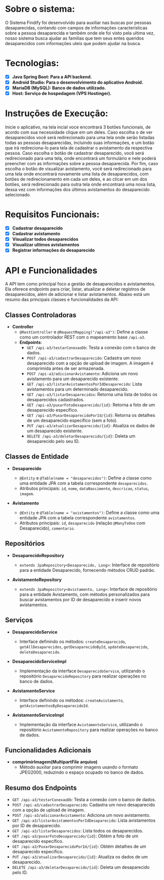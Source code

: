 # Sobre o sistema:
O Sistema Findify foi desenvolvido para auxiliar nas buscas por pessoas desaparecidas, contando com campos de informações caracteristicas sobre a pessoa desaparecida e também onde ele foi visto pela ultima vez, nosso sistema busca ajudar as familias que tem seus entes queridos desaparecidos com informações uteis que podem ajudar na busca.

# Tecnologias:
- [x] **Java Spring Boot: Para a API backend.**
- [x] **Android Studio: Para o desenvolvimento do aplicativo Android.**
- [x] **MariaDB (MySQL): Banco de dados utilizado.**
- [x] **Host: Serviço de hospedagem (VPS Hostinger).**

# Instruções de Execução:
Inicie o aplicativo, na tela incial voce encontrará 3 botões funcionais, de acordo com sua necessidade clique em um deles. Caso escolha o de ver desaparecidos você será redirecionado para uma tela onde serão listadas todas as pessoas desaparecidas, incluindo suas informações,  e um botão que irá redireciona-lo para tela de cadastrar o avistamento da respectiva pessoa. Caso escolha o botão de cadastrar desaparecido, você será redirecionado para uma tela, onde encontrará um formulário e nele poderá preencher com as informações sobre a pessoa desaparecida. Por fim, caso escolha o botão de visualizar avistamento, você será redirecionado para uma tela onde encontrará novamente uma lista de desaparecidos, com botões de redirecionamento em cada um deles, e ao clicar em um dos botões, será redirecionado para outra tela onde encontrará uma nova lista, dessa vez com informações dos últimos avistamentos do desaparecido selecionado.

# Requisitos Funcionais:
- [x] **Cadastrar desaparecido**
- [x] **Cadastrar avistamento**
- [x] **Visualizar todos desaparecidos**
- [x] **Visualizar ultimos avistamentos**
- [x] **Registrar informações do desaparecido**

# API e Funcionalidades

A API tem como principal foco a gestão de desaparecidos e avistamentos. Ela oferece endpoints para criar, listar, atualizar e deletar registros de desaparecidos, além de adicionar e listar avistamentos. Abaixo está um resumo das principais classes e funcionalidades da API:

## Classes Controladoras

- **Controller**
  - `@RestController` e `@RequestMapping("/api-a3")`: Define a classe como um controlador REST com o mapeamento base `/api-a3`.
  - **Endpoints**:
    - `GET /api-a3/testarConexaoDb`: Testa a conexão com o banco de dados.
    - `POST /api-a3/cadastrarDesaparecido`: Cadastra um novo desaparecido com a opção de upload de imagem. A imagem é comprimida antes de ser armazenada.
    - `POST /api-a3/adicionarAvistamento`: Adiciona um novo avistamento para um desaparecido existente.
    - `GET /api-a3/listarAvistamentosPorIdDesaparecido`: Lista avistamentos para um determinado desaparecido.
    - `GET /api-a3/listarDesaparecidos`: Retorna uma lista de todos os desaparecidos cadastrados.
    - `GET /api-a3/puxarFotoDesaparecido/{id}`: Retorna a foto de um desaparecido específico.
    - `GET /api-a3/PuxarDesaparecidoPorId/{id}`: Retorna os detalhes de um desaparecido específico (sem a foto).
    - `PUT /api-a3/atualizarDesaparecido/{id}`: Atualiza os dados de um desaparecido existente.
    - `DELETE /api-a3/deletarDesaparecido/{id}`: Deleta um desaparecido pelo seu ID.

## Classes de Entidade

- **Desaparecido**
  - `@Entity` e `@Table(name = "desaparecidos")`: Define a classe como uma entidade JPA com a tabela correspondente `desaparecidos`.
  - Atributos principais: `id`, `nome`, `dataNascimento`, `descricao`, `status`, `imagem`.

- **Avistamento**
  - `@Entity` e `@Table(name = "avistamentos")`: Define a classe como uma entidade JPA com a tabela correspondente `avistamentos`.
  - Atributos principais: `id`, `desaparecido` (relação `@ManyToOne` com Desaparecido), `comentario`.

## Repositórios

- **DesaparecidoRepository**
  - `extends JpaRepository<Desaparecido, Long>`: Interface de repositório para a entidade Desaparecido, fornecendo métodos CRUD padrão.

- **AvistamentoRepository**
  - `extends JpaRepository<Avistamento, Long>`: Interface de repositório para a entidade Avistamento, com métodos personalizados para buscar avistamentos por ID de desaparecido e inserir novos avistamentos.

## Serviços

- **DesaparecidoService**
  - Interface definindo os métodos: `createDesaparecido`, `getAllDesaparecidos`, `getDesaparecidoById`, `updateDesaparecido`, `deleteDesaparecido`.

- **DesaparecidoServiceImpl**
  - Implementação da interface `DesaparecidoService`, utilizando o repositório `DesaparecidoRepository` para realizar operações no banco de dados.

- **AvistamentoService**
  - Interface definindo os métodos: `createAvistamento`, `getAvistamentosByDesaparecidoId`.

- **AvistamentoServiceImpl**
  - Implementação da interface `AvistamentoService`, utilizando o repositório `AvistamentoRepository` para realizar operações no banco de dados.

## Funcionalidades Adicionais

- **comprimirImagem(MultipartFile arquivo)**
  - Método auxiliar para comprimir imagens usando o formato JPEG2000, reduzindo o espaço ocupado no banco de dados.

## Resumo dos Endpoints

- `GET /api-a3/testarConexaoDb`: Testa a conexão com o banco de dados.
- `POST /api-a3/cadastrarDesaparecido`: Cadastra um novo desaparecido com a opção de upload de imagem.
- `POST /api-a3/adicionarAvistamento`: Adiciona um novo avistamento.
- `GET /api-a3/listarAvistamentosPorIdDesaparecido`: Lista avistamentos por ID de desaparecido.
- `GET /api-a3/listarDesaparecidos`: Lista todos os desaparecidos.
- `GET /api-a3/puxarFotoDesaparecido/{id}`: Obtém a foto de um desaparecido específico.
- `GET /api-a3/PuxarDesaparecidoPorId/{id}`: Obtém detalhes de um desaparecido específico.
- `PUT /api-a3/atualizarDesaparecido/{id}`: Atualiza os dados de um desaparecido.
- `DELETE /api-a3/deletarDesaparecido/{id}`: Deleta um desaparecido pelo ID.

